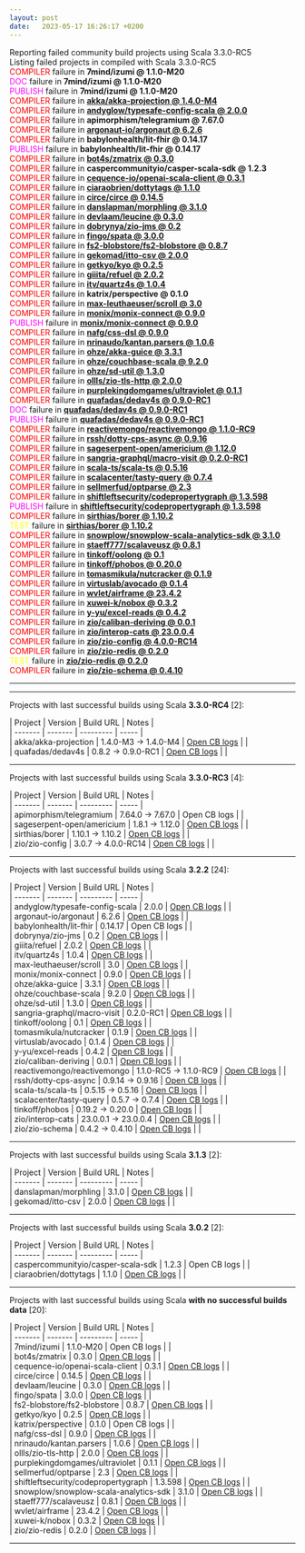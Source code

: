 ```yaml
---
layout: post
date:   2023-05-17 16:26:17 +0200
---
```


Reporting failed community build projects using Scala 3.3.0-RC5 <br>
Listing failed projects in compiled with Scala 3.3.0-RC5 <br>
<span style="color:red">COMPILER</span> failure in <strong>7mind/izumi @ 1.1.0-M20</strong> <br>
<span style="color:magenta">DOC     </span> failure in <strong>7mind/izumi @ 1.1.0-M20</strong> <br>
<span style="color:magenta">PUBLISH </span> failure in <strong>7mind/izumi @ 1.1.0-M20</strong> <br>
<span style="color:red">COMPILER</span> failure in <strong>[akka/akka-projection @ 1.4.0-M4](https://github.com/VirtusLab/community-build3/actions/runs/4820267563/jobs/8592174780)</strong>  <br>
<span style="color:red">COMPILER</span> failure in <strong>[andyglow/typesafe-config-scala @ 2.0.0](https://github.com/VirtusLab/community-build3/actions/runs/4820267563/jobs/8584534605)</strong>  <br>
<span style="color:red">COMPILER</span> failure in <strong>apimorphism/telegramium @ 7.67.0</strong> <br>
<span style="color:red">COMPILER</span> failure in <strong>[argonaut-io/argonaut @ 6.2.6](https://github.com/VirtusLab/community-build3/actions/runs/4820267563/jobs/8591678769)</strong>  <br>
<span style="color:red">COMPILER</span> failure in <strong>babylonhealth/lit-fhir @ 0.14.17</strong> <br>
<span style="color:magenta">PUBLISH </span> failure in <strong>babylonhealth/lit-fhir @ 0.14.17</strong> <br>
<span style="color:red">COMPILER</span> failure in <strong>[bot4s/zmatrix @ 0.3.0](https://github.com/VirtusLab/community-build3/actions/runs/4820267563/jobs/8594507875)</strong>  <br>
<span style="color:red">COMPILER</span> failure in <strong>caspercommunityio/casper-scala-sdk @ 1.2.3</strong> <br>
<span style="color:red">COMPILER</span> failure in <strong>[cequence-io/openai-scala-client @ 0.3.1](https://github.com/VirtusLab/community-build3/actions/runs/4820267563/jobs/8591977920)</strong>  <br>
<span style="color:red">COMPILER</span> failure in <strong>[ciaraobrien/dottytags @ 1.1.0](https://github.com/VirtusLab/community-build3/actions/runs/4820267563/jobs/8586683374)</strong>  <br>
<span style="color:red">COMPILER</span> failure in <strong>[circe/circe @ 0.14.5](https://github.com/VirtusLab/community-build3/actions/runs/4820267563/jobs/8593086154)</strong>  <br>
<span style="color:red">COMPILER</span> failure in <strong>[danslapman/morphling @ 3.1.0](https://github.com/VirtusLab/community-build3/actions/runs/4820267563/jobs/8595392400)</strong>  <br>
<span style="color:red">COMPILER</span> failure in <strong>[devlaam/leucine @ 0.3.0](https://github.com/VirtusLab/community-build3/actions/runs/4820267563/jobs/8584537937)</strong>  <br>
<span style="color:red">COMPILER</span> failure in <strong>[dobrynya/zio-jms @ 0.2](https://github.com/VirtusLab/community-build3/actions/runs/4820267563/jobs/8584538323)</strong>  <br>
<span style="color:red">COMPILER</span> failure in <strong>[fingo/spata @ 3.0.0](https://github.com/VirtusLab/community-build3/actions/runs/4820267563/jobs/8592397811)</strong>  <br>
<span style="color:red">COMPILER</span> failure in <strong>[fs2-blobstore/fs2-blobstore @ 0.8.7](https://github.com/VirtusLab/community-build3/actions/runs/4820267563/jobs/8592398075)</strong>  <br>
<span style="color:red">COMPILER</span> failure in <strong>[gekomad/itto-csv @ 2.0.0](https://github.com/VirtusLab/community-build3/actions/runs/4820267563/jobs/8592398168)</strong>  <br>
<span style="color:red">COMPILER</span> failure in <strong>[getkyo/kyo @ 0.2.5](https://github.com/VirtusLab/community-build3/actions/runs/4820267563/jobs/8595393291)</strong>  <br>
<span style="color:red">COMPILER</span> failure in <strong>[giiita/refuel @ 2.0.2](https://github.com/VirtusLab/community-build3/actions/runs/4820267563/jobs/8584542012)</strong>  <br>
<span style="color:red">COMPILER</span> failure in <strong>[itv/quartz4s @ 1.0.4](https://github.com/VirtusLab/community-build3/actions/runs/4820267563/jobs/8591681618)</strong>  <br>
<span style="color:red">COMPILER</span> failure in <strong>katrix/perspective @ 0.1.0</strong> <br>
<span style="color:red">COMPILER</span> failure in <strong>[max-leuthaeuser/scroll @ 3.0](https://github.com/VirtusLab/community-build3/actions/runs/4820267563/jobs/8584550134)</strong>  <br>
<span style="color:red">COMPILER</span> failure in <strong>[monix/monix-connect @ 0.9.0](https://github.com/VirtusLab/community-build3/actions/runs/4820267563/jobs/8592888196)</strong>  <br>
<span style="color:magenta">PUBLISH </span> failure in <strong>[monix/monix-connect @ 0.9.0](https://github.com/VirtusLab/community-build3/actions/runs/4820267563/jobs/8592888196)</strong>  <br>
<span style="color:red">COMPILER</span> failure in <strong>[nafg/css-dsl @ 0.9.0](https://github.com/VirtusLab/community-build3/actions/runs/4820267563/jobs/8586689293)</strong>  <br>
<span style="color:red">COMPILER</span> failure in <strong>[nrinaudo/kantan.parsers @ 1.0.6](https://github.com/VirtusLab/community-build3/actions/runs/4820267563/jobs/8586690006)</strong>  <br>
<span style="color:red">COMPILER</span> failure in <strong>[ohze/akka-guice @ 3.3.1](https://github.com/VirtusLab/community-build3/actions/runs/4820267563/jobs/8584551598)</strong>  <br>
<span style="color:red">COMPILER</span> failure in <strong>[ohze/couchbase-scala @ 9.2.0](https://github.com/VirtusLab/community-build3/actions/runs/4820267563/jobs/8591981228)</strong>  <br>
<span style="color:red">COMPILER</span> failure in <strong>[ohze/sd-util @ 1.3.0](https://github.com/VirtusLab/community-build3/actions/runs/4820267563/jobs/8591683048)</strong>  <br>
<span style="color:red">COMPILER</span> failure in <strong>[ollls/zio-tls-http @ 2.0.0](https://github.com/VirtusLab/community-build3/actions/runs/4820267563/jobs/8594512095)</strong>  <br>
<span style="color:red">COMPILER</span> failure in <strong>[purplekingdomgames/ultraviolet @ 0.1.1](https://github.com/VirtusLab/community-build3/actions/runs/4820267563/jobs/8586691745)</strong>  <br>
<span style="color:red">COMPILER</span> failure in <strong>[quafadas/dedav4s @ 0.9.0-RC1](https://github.com/VirtusLab/community-build3/actions/runs/4820267563/jobs/8595394919)</strong>  <br>
<span style="color:magenta">DOC     </span> failure in <strong>[quafadas/dedav4s @ 0.9.0-RC1](https://github.com/VirtusLab/community-build3/actions/runs/4820267563/jobs/8595394919)</strong>  <br>
<span style="color:magenta">PUBLISH </span> failure in <strong>[quafadas/dedav4s @ 0.9.0-RC1](https://github.com/VirtusLab/community-build3/actions/runs/4820267563/jobs/8595394919)</strong>  <br>
<span style="color:red">COMPILER</span> failure in <strong>[reactivemongo/reactivemongo @ 1.1.0-RC9](https://github.com/VirtusLab/community-build3/actions/runs/4820267563/jobs/8591331845)</strong>  <br>
<span style="color:red">COMPILER</span> failure in <strong>[rssh/dotty-cps-async @ 0.9.16](https://github.com/VirtusLab/community-build3/actions/runs/4820267563/jobs/8584555669)</strong>  <br>
<span style="color:red">COMPILER</span> failure in <strong>[sageserpent-open/americium @ 1.12.0](https://github.com/VirtusLab/community-build3/actions/runs/4820267563/jobs/8593439178)</strong>  <br>
<span style="color:red">COMPILER</span> failure in <strong>[sangria-graphql/macro-visit @ 0.2.0-RC1](https://github.com/VirtusLab/community-build3/actions/runs/4820267563/jobs/8584556707)</strong>  <br>
<span style="color:red">COMPILER</span> failure in <strong>[scala-ts/scala-ts @ 0.5.16](https://github.com/VirtusLab/community-build3/actions/runs/4820267563/jobs/8584557682)</strong>  <br>
<span style="color:red">COMPILER</span> failure in <strong>[scalacenter/tasty-query @ 0.7.4](https://github.com/VirtusLab/community-build3/actions/runs/4820267563/jobs/8586692735)</strong>  <br>
<span style="color:red">COMPILER</span> failure in <strong>[sellmerfud/optparse @ 2.3](https://github.com/VirtusLab/community-build3/actions/runs/4820267563/jobs/8584563822)</strong>  <br>
<span style="color:red">COMPILER</span> failure in <strong>[shiftleftsecurity/codepropertygraph @ 1.3.598](https://github.com/VirtusLab/community-build3/actions/runs/4820267563/jobs/8588764896)</strong>  <br>
<span style="color:magenta">PUBLISH </span> failure in <strong>[shiftleftsecurity/codepropertygraph @ 1.3.598](https://github.com/VirtusLab/community-build3/actions/runs/4820267563/jobs/8588764896)</strong>  <br>
<span style="color:red">COMPILER</span> failure in <strong>[sirthias/borer @ 1.10.2](https://github.com/VirtusLab/community-build3/actions/runs/4820267563/jobs/8593439784)</strong>  <br>
<span style="color:yellow">TEST    </span> failure in <strong>[sirthias/borer @ 1.10.2](https://github.com/VirtusLab/community-build3/actions/runs/4820267563/jobs/8593439784)</strong>  <br>
<span style="color:red">COMPILER</span> failure in <strong>[snowplow/snowplow-scala-analytics-sdk @ 3.1.0](https://github.com/VirtusLab/community-build3/actions/runs/4820267563/jobs/8594513534)</strong>  <br>
<span style="color:red">COMPILER</span> failure in <strong>[staeff777/scalaveusz @ 0.8.1](https://github.com/VirtusLab/community-build3/actions/runs/4820267563/jobs/8584565630)</strong>  <br>
<span style="color:red">COMPILER</span> failure in <strong>[tinkoff/oolong @ 0.1](https://github.com/VirtusLab/community-build3/actions/runs/4820267563/jobs/8588765364)</strong>  <br>
<span style="color:red">COMPILER</span> failure in <strong>[tinkoff/phobos @ 0.20.0](https://github.com/VirtusLab/community-build3/actions/runs/4820267563/jobs/8592401534)</strong>  <br>
<span style="color:red">COMPILER</span> failure in <strong>[tomasmikula/nutcracker @ 0.1.9](https://github.com/VirtusLab/community-build3/actions/runs/4820267563/jobs/8589984635)</strong>  <br>
<span style="color:red">COMPILER</span> failure in <strong>[virtuslab/avocado @ 0.1.4](https://github.com/VirtusLab/community-build3/actions/runs/4820267563/jobs/8591687078)</strong>  <br>
<span style="color:red">COMPILER</span> failure in <strong>[wvlet/airframe @ 23.4.2](https://github.com/VirtusLab/community-build3/actions/runs/4820267563/jobs/8586699105)</strong>  <br>
<span style="color:red">COMPILER</span> failure in <strong>[xuwei-k/nobox @ 0.3.2](https://github.com/VirtusLab/community-build3/actions/runs/4820267563/jobs/8584568570)</strong>  <br>
<span style="color:red">COMPILER</span> failure in <strong>[y-yu/excel-reads @ 0.4.2](https://github.com/VirtusLab/community-build3/actions/runs/4820267563/jobs/8595395650)</strong>  <br>
<span style="color:red">COMPILER</span> failure in <strong>[zio/caliban-deriving @ 0.0.1](https://github.com/VirtusLab/community-build3/actions/runs/4820267563/jobs/8596268376)</strong>  <br>
<span style="color:red">COMPILER</span> failure in <strong>[zio/interop-cats @ 23.0.0.4](https://github.com/VirtusLab/community-build3/actions/runs/4820267563/jobs/8592402129)</strong>  <br>
<span style="color:red">COMPILER</span> failure in <strong>[zio/zio-config @ 4.0.0-RC14](https://github.com/VirtusLab/community-build3/actions/runs/4820267563/jobs/8593087792)</strong>  <br>
<span style="color:red">COMPILER</span> failure in <strong>[zio/zio-redis @ 0.2.0](https://github.com/VirtusLab/community-build3/actions/runs/4820267563/jobs/8595395955)</strong>  <br>
<span style="color:yellow">TEST    </span> failure in <strong>[zio/zio-redis @ 0.2.0](https://github.com/VirtusLab/community-build3/actions/runs/4820267563/jobs/8595395955)</strong>  <br>
<span style="color:red">COMPILER</span> failure in <strong>[zio/zio-schema @ 0.4.10](https://github.com/VirtusLab/community-build3/actions/runs/4820267563/jobs/8594515224)</strong>  <br>
- - - - - - - - - - - - - - - - - - - - - - - - - - - - - - - - - - - - - - - - 
- - - - - - - - - - - - - - - - - - - - - - - - - - - - - - - - - - - - - - - - 
Projects with last successful builds using Scala <b><strong>3.3.0-RC4</strong></b> [2]: <br>

| Project | Version | Build URL | Notes | <br>
| ------- | ------- | --------- | ----- | <br>
| akka/akka-projection | 1.4.0-M3 -> 1.4.0-M4 | [Open CB logs](https://github.com/VirtusLab/community-build3/actions/runs/4820267563/jobs/8592174780) |  | <br>
| quafadas/dedav4s | 0.8.2 -> 0.9.0-RC1 | [Open CB logs](https://github.com/VirtusLab/community-build3/actions/runs/4820267563/jobs/8595394919) |  | <br>

- - - - - - - - - - - - - - - - - - - - - - - - - - - - - - - - - - - - - - - - 
Projects with last successful builds using Scala <b><strong>3.3.0-RC3</strong></b> [4]: <br>

| Project | Version | Build URL | Notes | <br>
| ------- | ------- | --------- | ----- | <br>
| apimorphism/telegramium | 7.64.0 -> 7.67.0 | Open CB logs |  | <br>
| sageserpent-open/americium | 1.8.1 -> 1.12.0 | [Open CB logs](https://github.com/VirtusLab/community-build3/actions/runs/4820267563/jobs/8593439178) |  | <br>
| sirthias/borer | 1.10.1 -> 1.10.2 | [Open CB logs](https://github.com/VirtusLab/community-build3/actions/runs/4820267563/jobs/8593439784) |  | <br>
| zio/zio-config | 3.0.7 -> 4.0.0-RC14 | [Open CB logs](https://github.com/VirtusLab/community-build3/actions/runs/4820267563/jobs/8593087792) |  | <br>

- - - - - - - - - - - - - - - - - - - - - - - - - - - - - - - - - - - - - - - - 
Projects with last successful builds using Scala <b><strong>3.2.2</strong></b> [24]: <br>

| Project | Version | Build URL | Notes | <br>
| ------- | ------- | --------- | ----- | <br>
| andyglow/typesafe-config-scala | 2.0.0 | [Open CB logs](https://github.com/VirtusLab/community-build3/actions/runs/4820267563/jobs/8584534605) |  | <br>
| argonaut-io/argonaut | 6.2.6 | [Open CB logs](https://github.com/VirtusLab/community-build3/actions/runs/4820267563/jobs/8591678769) |  | <br>
| babylonhealth/lit-fhir | 0.14.17 | Open CB logs |  | <br>
| dobrynya/zio-jms | 0.2 | [Open CB logs](https://github.com/VirtusLab/community-build3/actions/runs/4820267563/jobs/8584538323) |  | <br>
| giiita/refuel | 2.0.2 | [Open CB logs](https://github.com/VirtusLab/community-build3/actions/runs/4820267563/jobs/8584542012) |  | <br>
| itv/quartz4s | 1.0.4 | [Open CB logs](https://github.com/VirtusLab/community-build3/actions/runs/4820267563/jobs/8591681618) |  | <br>
| max-leuthaeuser/scroll | 3.0 | [Open CB logs](https://github.com/VirtusLab/community-build3/actions/runs/4820267563/jobs/8584550134) |  | <br>
| monix/monix-connect | 0.9.0 | [Open CB logs](https://github.com/VirtusLab/community-build3/actions/runs/4820267563/jobs/8592888196) |  | <br>
| ohze/akka-guice | 3.3.1 | [Open CB logs](https://github.com/VirtusLab/community-build3/actions/runs/4820267563/jobs/8584551598) |  | <br>
| ohze/couchbase-scala | 9.2.0 | [Open CB logs](https://github.com/VirtusLab/community-build3/actions/runs/4820267563/jobs/8591981228) |  | <br>
| ohze/sd-util | 1.3.0 | [Open CB logs](https://github.com/VirtusLab/community-build3/actions/runs/4820267563/jobs/8591683048) |  | <br>
| sangria-graphql/macro-visit | 0.2.0-RC1 | [Open CB logs](https://github.com/VirtusLab/community-build3/actions/runs/4820267563/jobs/8584556707) |  | <br>
| tinkoff/oolong | 0.1 | [Open CB logs](https://github.com/VirtusLab/community-build3/actions/runs/4820267563/jobs/8588765364) |  | <br>
| tomasmikula/nutcracker | 0.1.9 | [Open CB logs](https://github.com/VirtusLab/community-build3/actions/runs/4820267563/jobs/8589984635) |  | <br>
| virtuslab/avocado | 0.1.4 | [Open CB logs](https://github.com/VirtusLab/community-build3/actions/runs/4820267563/jobs/8591687078) |  | <br>
| y-yu/excel-reads | 0.4.2 | [Open CB logs](https://github.com/VirtusLab/community-build3/actions/runs/4820267563/jobs/8595395650) |  | <br>
| zio/caliban-deriving | 0.0.1 | [Open CB logs](https://github.com/VirtusLab/community-build3/actions/runs/4820267563/jobs/8596268376) |  | <br>
| reactivemongo/reactivemongo | 1.1.0-RC5 -> 1.1.0-RC9 | [Open CB logs](https://github.com/VirtusLab/community-build3/actions/runs/4820267563/jobs/8591331845) |  | <br>
| rssh/dotty-cps-async | 0.9.14 -> 0.9.16 | [Open CB logs](https://github.com/VirtusLab/community-build3/actions/runs/4820267563/jobs/8584555669) |  | <br>
| scala-ts/scala-ts | 0.5.15 -> 0.5.16 | [Open CB logs](https://github.com/VirtusLab/community-build3/actions/runs/4820267563/jobs/8584557682) |  | <br>
| scalacenter/tasty-query | 0.5.7 -> 0.7.4 | [Open CB logs](https://github.com/VirtusLab/community-build3/actions/runs/4820267563/jobs/8586692735) |  | <br>
| tinkoff/phobos | 0.19.2 -> 0.20.0 | [Open CB logs](https://github.com/VirtusLab/community-build3/actions/runs/4820267563/jobs/8592401534) |  | <br>
| zio/interop-cats | 23.0.0.1 -> 23.0.0.4 | [Open CB logs](https://github.com/VirtusLab/community-build3/actions/runs/4820267563/jobs/8592402129) |  | <br>
| zio/zio-schema | 0.4.2 -> 0.4.10 | [Open CB logs](https://github.com/VirtusLab/community-build3/actions/runs/4820267563/jobs/8594515224) |  | <br>

- - - - - - - - - - - - - - - - - - - - - - - - - - - - - - - - - - - - - - - -
Projects with last successful builds using Scala <b><strong>3.1.3</strong></b> [2]: <br>

| Project | Version | Build URL | Notes | <br>
| ------- | ------- | --------- | ----- | <br>
| danslapman/morphling | 3.1.0 | [Open CB logs](https://github.com/VirtusLab/community-build3/actions/runs/4820267563/jobs/8595392400) |  | <br>
| gekomad/itto-csv | 2.0.0 | [Open CB logs](https://github.com/VirtusLab/community-build3/actions/runs/4820267563/jobs/8592398168) |  | <br>

- - - - - - - - - - - - - - - - - - - - - - - - - - - - - - - - - - - - - - - -
Projects with last successful builds using Scala <b><strong>3.0.2</strong></b> [2]: <br>

| Project | Version | Build URL | Notes | <br>
| ------- | ------- | --------- | ----- | <br>
| caspercommunityio/casper-scala-sdk | 1.2.3 | Open CB logs |  | <br>
| ciaraobrien/dottytags | 1.1.0 | [Open CB logs](https://github.com/VirtusLab/community-build3/actions/runs/4820267563/jobs/8586683374) |  | <br>

- - - - - - - - - - - - - - - - - - - - - - - - - - - - - - - - - - - - - - - -
Projects with last successful builds using Scala <b><strong>with no successful builds data</strong></b> [20]: <br>

| Project | Version | Build URL | Notes | <br>
| ------- | ------- | --------- | ----- | <br>
| 7mind/izumi | 1.1.0-M20 | Open CB logs |  | <br>
| bot4s/zmatrix | 0.3.0 | [Open CB logs](https://github.com/VirtusLab/community-build3/actions/runs/4820267563/jobs/8594507875) |  | <br>
| cequence-io/openai-scala-client | 0.3.1 | [Open CB logs](https://github.com/VirtusLab/community-build3/actions/runs/4820267563/jobs/8591977920) |  | <br>
| circe/circe | 0.14.5 | [Open CB logs](https://github.com/VirtusLab/community-build3/actions/runs/4820267563/jobs/8593086154) |  | <br>
| devlaam/leucine | 0.3.0 | [Open CB logs](https://github.com/VirtusLab/community-build3/actions/runs/4820267563/jobs/8584537937) |  | <br>
| fingo/spata | 3.0.0 | [Open CB logs](https://github.com/VirtusLab/community-build3/actions/runs/4820267563/jobs/8592397811) |  | <br>
| fs2-blobstore/fs2-blobstore | 0.8.7 | [Open CB logs](https://github.com/VirtusLab/community-build3/actions/runs/4820267563/jobs/8592398075) |  | <br>
| getkyo/kyo | 0.2.5 | [Open CB logs](https://github.com/VirtusLab/community-build3/actions/runs/4820267563/jobs/8595393291) |  | <br>
| katrix/perspective | 0.1.0 | Open CB logs |  | <br>
| nafg/css-dsl | 0.9.0 | [Open CB logs](https://github.com/VirtusLab/community-build3/actions/runs/4820267563/jobs/8586689293) |  | <br>
| nrinaudo/kantan.parsers | 1.0.6 | [Open CB logs](https://github.com/VirtusLab/community-build3/actions/runs/4820267563/jobs/8586690006) |  | <br>
| ollls/zio-tls-http | 2.0.0 | [Open CB logs](https://github.com/VirtusLab/community-build3/actions/runs/4820267563/jobs/8594512095) |  | <br>
| purplekingdomgames/ultraviolet | 0.1.1 | [Open CB logs](https://github.com/VirtusLab/community-build3/actions/runs/4820267563/jobs/8586691745) |  | <br>
| sellmerfud/optparse | 2.3 | [Open CB logs](https://github.com/VirtusLab/community-build3/actions/runs/4820267563/jobs/8584563822) |  | <br>
| shiftleftsecurity/codepropertygraph | 1.3.598 | [Open CB logs](https://github.com/VirtusLab/community-build3/actions/runs/4820267563/jobs/8588764896) |  | <br>
| snowplow/snowplow-scala-analytics-sdk | 3.1.0 | [Open CB logs](https://github.com/VirtusLab/community-build3/actions/runs/4820267563/jobs/8594513534) |  | <br>
| staeff777/scalaveusz | 0.8.1 | [Open CB logs](https://github.com/VirtusLab/community-build3/actions/runs/4820267563/jobs/8584565630) |  | <br>
| wvlet/airframe | 23.4.2 | [Open CB logs](https://github.com/VirtusLab/community-build3/actions/runs/4820267563/jobs/8586699105) |  | <br>
| xuwei-k/nobox | 0.3.2 | [Open CB logs](https://github.com/VirtusLab/community-build3/actions/runs/4820267563/jobs/8584568570) |  | <br>
| zio/zio-redis | 0.2.0 | [Open CB logs](https://github.com/VirtusLab/community-build3/actions/runs/4820267563/jobs/8595395955) |  | <br>

- - - - - - - - - - - - - - - - - - - - - - - - - - - - - - - - - - - - - - - - 